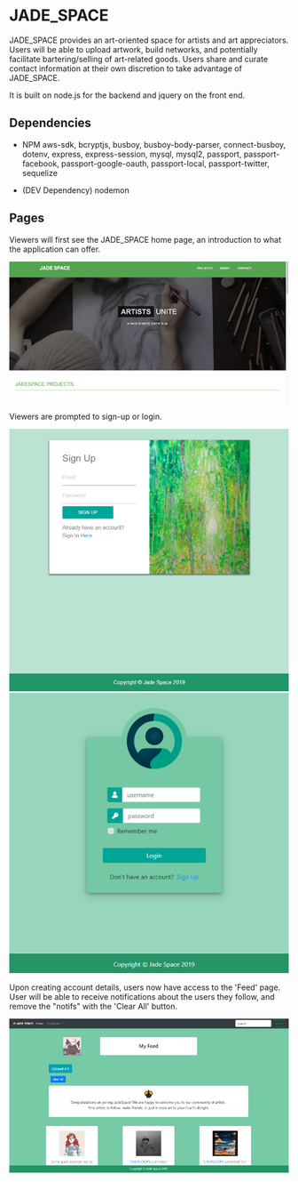 # JADE_SPACE

JADE_SPACE provides an art-oriented space for artists and art appreciators.
Users will be able to upload artwork, build networks, and potentially facilitate bartering/selling of art-related goods. Users share and curate contact information at their own discretion to take advantage of JADE_SPACE.

It is built on node.js for the backend and jquery on the front end.

## Dependencies

* NPM aws-sdk, bcryptjs, busboy, busboy-body-parser, connect-busboy, dotenv, express, express-session, mysql, mysql2, passport, passport-facebook, passport-google-oauth, passport-local, passport-twitter, sequelize

* (DEV Dependency) nodemon

## Pages

Viewers will first see the JADE_SPACE home page, an introduction to what the application can offer.

![](views/assests/images/JS_main.png)

Viewers are prompted to sign-up or login.

![](views/assests/images/JS_signUpPage.png)
![](views/assests/images/JS_loginPage.png)

Upon creating account details, users now have access to the 'Feed' page. User will be able to receive notifications about the users they follow, and remove the "notifs" with the 'Clear All' button.

![](views/assests/images/JS_userFeed.png)